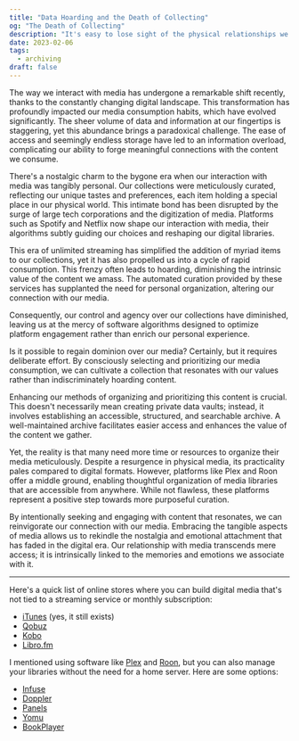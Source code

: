 ```yaml
---
title: "Data Hoarding and the Death of Collecting"
og: "The Death of Collecting"
description: "It's easy to lose sight of the physical relationships we once had with the media we consume in the digital age. The ease with which we can collect and store data has altered our relationship with media and how we organize it. We can reclaim this relationship by developing better systems for organizing and prioritizing information."
date: 2023-02-06
tags:
  - archiving
draft: false
---
```

The way we interact with media has undergone a remarkable shift recently, thanks to the constantly changing digital landscape. This transformation has profoundly impacted our media consumption habits, which have evolved significantly. The sheer volume of data and information at our fingertips is staggering, yet this abundance brings a paradoxical challenge. The ease of access and seemingly endless storage have led to an information overload, complicating our ability to forge meaningful connections with the content we consume.

There's a nostalgic charm to the bygone era when our interaction with media was tangibly personal. Our collections were meticulously curated, reflecting our unique tastes and preferences, each item holding a special place in our physical world. This intimate bond has been disrupted by the surge of large tech corporations and the digitization of media. Platforms such as Spotify and Netflix now shape our interaction with media, their algorithms subtly guiding our choices and reshaping our digital libraries.

This era of unlimited streaming has simplified the addition of myriad items to our collections, yet it has also propelled us into a cycle of rapid consumption. This frenzy often leads to hoarding, diminishing the intrinsic value of the content we amass. The automated curation provided by these services has supplanted the need for personal organization, altering our connection with our media.

Consequently, our control and agency over our collections have diminished, leaving us at the mercy of software algorithms designed to optimize platform engagement rather than enrich our personal experience.

Is it possible to regain dominion over our media? Certainly, but it requires deliberate effort. By consciously selecting and prioritizing our media consumption, we can cultivate a collection that resonates with our values rather than indiscriminately hoarding content.

Enhancing our methods of organizing and prioritizing this content is crucial. This doesn't necessarily mean creating private data vaults; instead, it involves establishing an accessible, structured, and searchable archive. A well-maintained archive facilitates easier access and enhances the value of the content we gather.

Yet, the reality is that many need more time or resources to organize their media meticulously. Despite a resurgence in physical media, its practicality pales compared to digital formats. However, platforms like Plex and Roon offer a middle ground, enabling thoughtful organization of media libraries that are accessible from anywhere. While not flawless, these platforms represent a positive step towards more purposeful curation.

By intentionally seeking and engaging with content that resonates, we can reinvigorate our connection with our media. Embracing the tangible aspects of media allows us to rekindle the nostalgia and emotional attachment that has faded in the digital era. Our relationship with media transcends mere access; it is intrinsically linked to the memories and emotions we associate with it.

---

Here's a quick list of online stores where you can build digital media that's not tied to a streaming service or monthly subscription:

- [iTunes](https://apps.apple.com/app/id915061235) (yes, it still exists)
- [Qobuz](https://www.qobuz.com/us-en/shop)
- [Kobo](https://www.kobo.com/us/en/ebooks)
- [Libro.fm](https://libro.fm)

I mentioned using software like [Plex](https://www.plex.tv) and [Roon](https://roonlabs.com), but you can also manage your libraries without the need for a home server. Here are some options:

- [Infuse](https://apps.apple.com/app/id1136220934)
- [Doppler](https://apps.apple.com/app/id1468459747)
- [Panels](https://apps.apple.com/app/id1236567663)
- [Yomu](https://apps.apple.com/app/id562211012)
- [BookPlayer](https://apps.apple.com/app/id1138219998)